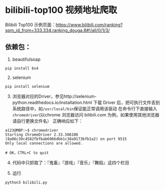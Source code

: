 # bilibili-top100 视频地址爬取

Bilibili Top100 示例页面：https://www.bilibili.com/ranking?spm_id_from=333.334.ranking_douga.8#!/all/0/1/3/

## 依赖包：
1. beautifulsoap
```
pip install bs4
```
2. selenium
```
pip install selenium
```
3. 浏览器对应的Driver，参见http://selenium-python.readthedocs.io/installation.html
下载 Driver 后，把可执行文件丢到系统路径中，如`/usr/local/bin`保证能正常调用该驱动
在命令行下直接输入`chromedriver`(以chrome 浏览器访问 bilibili.com 为例，如果使用其他浏览器请自行更换文件名）
正确响应如下：
```
a123@MBP:~$ chromedriver
Starting ChromeDriver 2.33.506106 (8a06c39c4582fbfbab6966dbb1c38a9173bfb1a2) on port 9515
Only local connections are allowed.

# OK，CTRL+C to quit
```

4. 代码中只抓取了：『鬼畜』『游戏』『音乐』『舞蹈』这四个栏目

5. 运行
```
python3 bilibili.py
```

